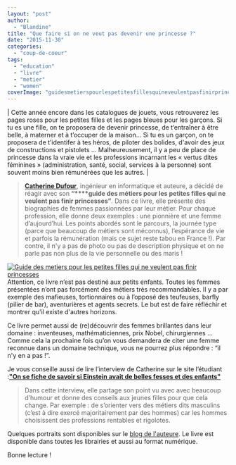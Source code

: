 ```yaml
---
layout: "post"
author: 
  - "Blandine"
title: "Que faire si on ne veut pas devenir une princesse ?"
date: "2015-11-30"
categories: 
  - "coup-de-coeur"
tags: 
  - "education"
  - "livre"
  - "metier"
  - "women"
coverImage: "guidesmetierspourlespetitesfillesquineveulentpasfinirprincesses.jpeg"
---
```


| Cette année encore dans les catalogues de jouets, vous retrouverez les pages roses pour les petites filles et les pages bleues pour les garçons. Si tu es une fille, on te proposera de devenir princesse, de t’entraîner à être belle, à materner et à t’occuper de la maison... Si tu es un garçon, on te proposera de t’identifer à tes héros, de piloter des bolides, d'avoir des jeux de constructions et pistolets … Malheureusement, il y a peu de place de princesse dans la vraie vie et les professions incarnant les « vertus dites féminines » (administration, santé, social, services à la personne) sont souvent moins bien rémunérées que les autres. |

> **[Catherine Dufour](http://kat.mecreant.org/)**, ingénieur en informatique et auteure, a décidé de réagir avec son **“****guide des métiers pour les petites filles qui ne veulent pas finir princesses”**_._ Dans ce livre, elle présente des biographies de femmes passionnées par leur métier. Pour chaque profession, elle donne deux exemples : une pionnière et une femme d’aujourd’hui. Les points abordés sont le parcours, la journée type (parce que beaucoup de métiers sont méconnus), l’espérance de vie et parfois la rémunération (mais ce sujet reste tabou en France !). Par contre, il n'y a pas de photo ou pas de description physique et on ne parle pas non plus de la vie personnelle ou des maris !

[![Guide des metiers pour les petites filles qui ne veulent pas finir princesses](/assets/2015/11/2015-11-30-guide-des-metiers-pour-les-petites-filles-qui-ne-veulent-pas-finir-princesses/guidesmetierspourlespetitesfillesquineveulentpasfinirprincesses-186x300.jpeg)](http://kat.mecreant.org/le-guide-des-metiers-pour-les-petites-filles-qui-ne-veulent-pas-finir-princesses/) Attention, ce livre n’est pas destiné aux petits enfants. Toutes les femmes présentées n’ont pas forcément des métiers très recommandables. Il y a par exemple des mafieuses, tortionnaires ou à l’opposé des teufeuses, barfly (pilier de bar), aventurières et agents secrets. Le but est de faire réfléchir et montrer qu'il existe d'autres horizons.

Ce livre permet aussi de (re)découvrir des femmes brillantes dans leur domaine : inventeuses, mathématiciennes, prix Nobel, chirurgiennes … Comme cela la prochaine fois qu’on vous demandera de citer une femme reconnue dans un domaine technique, vous ne pourrez plus répondre : “il n'y en a pas !”.

Je vous conseille aussi de lire l’interview de Catherine sur le site l’étudiant :**["On se fiche de savoir si Einstein avait de belles fesses et des enfants"](http://www.letudiant.fr/metiers/metiers---portraits-de-pros/catherine-dufour-auteure-guide-des-metiers-pour-les-petites-filles-qui-ne-veulent-pas-finir-princesses.html)**

> Dans cette interview, elle partage son point vu avec avec beaucoup d’humour et donne des conseils aux jeunes filles pour que cela change. Par exemple : de s’orienter vers des métiers dits masculins (c’est à dire exercé majoritairement par des hommes) car les hommes choisissent des professions rentables et rigolotes.

Quelques portraits sont disponibles sur le [blog de l'auteure](http://kat.mecreant.org/le-guide-des-metiers-pour-les-petites-filles-qui-ne-veulent-pas-finir-princesses/). Le livre est disponible dans toutes les librairies et aussi au format numérique.

Bonne lecture !

